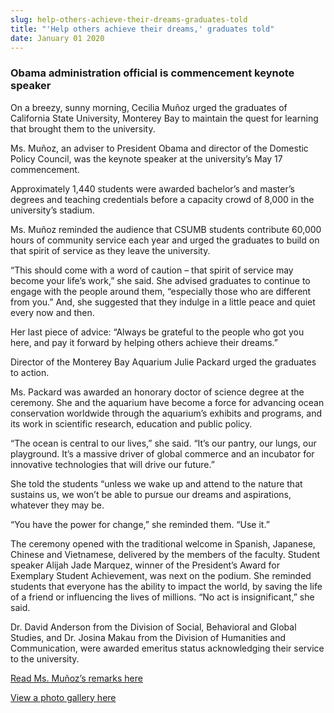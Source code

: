 ```yaml
---
slug: help-others-achieve-their-dreams-graduates-told
title: "'Help others achieve their dreams,' graduates told"
date: January 01 2020
---
```


<h3>Obama administration official is commencement keynote speaker</h3><p>On a breezy, sunny morning, Cecilia Muñoz urged the graduates of California State University, Monterey Bay to maintain the quest for learning that brought them to the university.
</p><p>Ms. Muñoz, an adviser to President Obama and director of the Domestic Policy Council, was the keynote speaker at the university’s May 17 commencement.
</p><p>Approximately 1,440 students were awarded bachelor’s and master’s degrees and teaching credentials before a capacity crowd of 8,000 in the university’s stadium.
</p><p>Ms. Muñoz reminded the audience that CSUMB students contribute 60,000 hours of community service each year and urged the graduates to build on that spirit of service as they leave the university.
</p><p>“This should come with a word of caution – that spirit of service may become your life’s work,” she said. She advised graduates to continue to engage with the people around them, “especially those who are different from you.” And, she suggested that they indulge in a little peace and quiet every now and then.
</p><p>Her last piece of advice: “Always be grateful to the people who got you here, and pay it forward by helping others achieve their dreams.”
</p><p>Director of the Monterey Bay Aquarium Julie Packard urged the graduates to action.
</p><p>Ms. Packard was awarded an honorary doctor of science degree at the ceremony. She and the aquarium have become a force for advancing ocean conservation worldwide through the aquarium’s exhibits and programs, and its work in scientific research, education and public policy.
</p><p>“The ocean is central to our lives,” she said. “It’s our pantry, our lungs, our playground. It’s a massive driver of global commerce and an incubator for innovative technologies that will drive our future.”
</p><p>She told the students “unless we wake up and attend to the nature that sustains us, we won’t be able to pursue our dreams and aspirations, whatever they may be.
</p><p>“You have the power for change,” she reminded them. “Use it.”
</p><p>The ceremony opened with the traditional welcome in Spanish, Japanese, Chinese and Vietnamese, delivered by the members of the faculty. Student speaker Alijah Jade Marquez, winner of the President’s Award for Exemplary Student Achievement, was next on the podium. She reminded students that everyone has the ability to impact the world, by saving the life of a friend or influencing the lives of millions. “No act is insignificant,” she said.
</p><p>Dr. David Anderson from the Division of Social, Behavioral and Global Studies, and Dr. Josina Makau from the Division of Humanities and Communication, were awarded emeritus status acknowledging their service to the university.
</p><p><a href="http://news.csumb.edu/news/2014/may/17/commencement-remarks-cecilia-muñoz">Read Ms. Muñoz’s remarks here</a>
</p><p><a href="http://news.csumb.edu/gallery/commencement-2014">View a photo gallery here</a>
</p><p> 
</p><p> 
</p><p> 
</p>
